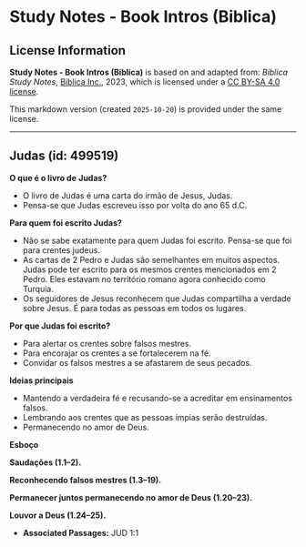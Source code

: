 # Study Notes - Book Intros (Biblica)

## License Information

**Study Notes - Book Intros (Biblica)** is based on and adapted from: _Biblica Study Notes_, [Biblica Inc.](https://www.biblica.com/), 2023, which is licensed under a [CC BY-SA 4.0 license](https://creativecommons.org/licenses/by-sa/4.0/legalcode.en).

This markdown version (created `2025-10-20`) is provided under the same license.



--------------------------------

## Judas (id: 499519)

**O que é o livro de** **Judas?**

* O livro de Judas é uma carta do irmão de Jesus, Judas.
* Pensa\-se que Judas escreveu isso por volta do ano 65 d.C.

**Para quem foi escrito Judas?**

* Não se sabe exatamente para quem Judas foi escrito. Pensa\-se que foi para crentes judeus.
* As cartas de 2 Pedro e Judas são semelhantes em muitos aspectos. Judas pode ter escrito para os mesmos crentes mencionados em 2 Pedro. Eles estavam no território romano agora conhecido como Turquia.
* Os seguidores de Jesus reconhecem que Judas compartilha a verdade sobre Jesus. É para todas as pessoas em todos os lugares.

**Por que Judas foi escrito?**

* Para alertar os crentes sobre falsos mestres.
* Para encorajar os crentes a se fortalecerem na fé.
* Convidar os falsos mestres a se afastarem de seus pecados.

**Ideias principais**

* Mantendo a verdadeira fé e recusando\-se a acreditar em ensinamentos falsos.
* Lembrando aos crentes que as pessoas ímpias serão destruídas.
* Permanecendo no amor de Deus.

**Esboço**

**Saudações (1\.1–2\).**

**Reconhecendo falsos mestres (1\.3–19\).**

**Permanecer juntos permanecendo no amor de Deus (1\.20–23\).**

**Louvor a Deus (1\.24–25\).**

* **Associated Passages:** JUD 1:1

